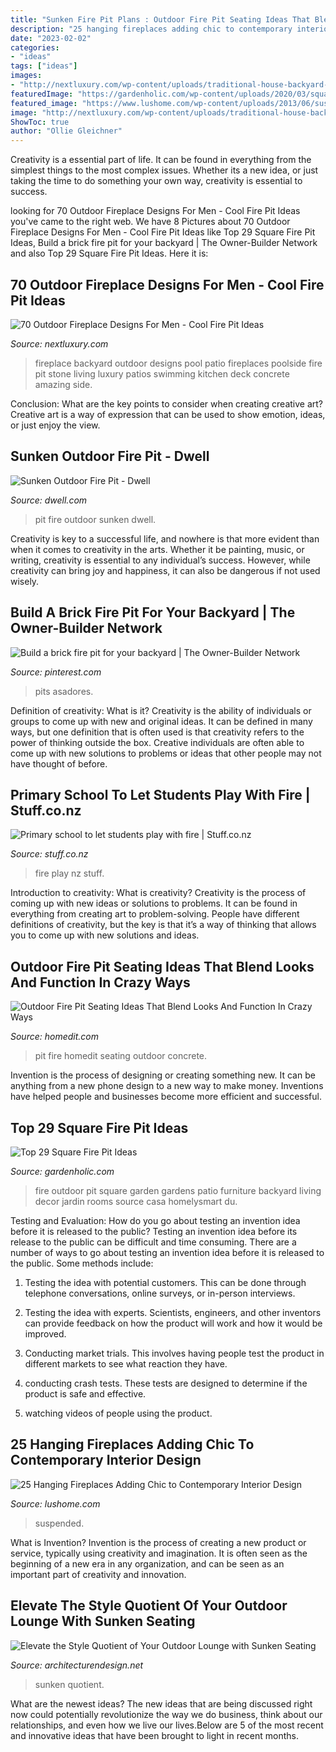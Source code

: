 ```yaml
---
title: "Sunken Fire Pit Plans : Outdoor Fire Pit Seating Ideas That Blend Looks And Function In Crazy Ways"
description: "25 hanging fireplaces adding chic to contemporary interior design"
date: "2023-02-02"
categories:
- "ideas"
tags: ["ideas"]
images:
- "http://nextluxury.com/wp-content/uploads/traditional-house-backyard-fireplace-design-ideas.jpg"
featuredImage: "https://gardenholic.com/wp-content/uploads/2020/03/square-Fire-Pit-Ideas18.jpg"
featured_image: "https://www.lushome.com/wp-content/uploads/2013/06/suspended-ceiling-hanging-fireplace-designs-21.jpg"
image: "http://nextluxury.com/wp-content/uploads/traditional-house-backyard-fireplace-design-ideas.jpg"
ShowToc: true
author: "Ollie Gleichner"
---
```



Creativity is a essential part of life. It can be found in everything from the simplest things to the most complex issues. Whether its a new idea, or just taking the time to do something your own way, creativity is essential to success.

	

		
looking for 70 Outdoor Fireplace Designs For Men - Cool Fire Pit Ideas you've came to the right web. We have 8 Pictures about 70 Outdoor Fireplace Designs For Men - Cool Fire Pit Ideas like Top 29 Square Fire Pit Ideas, Build a brick fire pit for your backyard | The Owner-Builder Network and also Top 29 Square Fire Pit Ideas. Here it is:
		
    
## 70 Outdoor Fireplace Designs For Men - Cool Fire Pit Ideas

<img loading=lazy src="http://nextluxury.com/wp-content/uploads/traditional-house-backyard-fireplace-design-ideas.jpg" onerror="this.onerror=null;this.src='https://tse4.mm.bing.net/th?id=OIP.q6HG5JNHr2j77ORnQLE6TAHaLG&amp;pid=15.1';" alt="70 Outdoor Fireplace Designs For Men - Cool Fire Pit Ideas">

_Source: nextluxury.com_

>fireplace backyard outdoor designs pool patio fireplaces poolside fire pit stone living luxury patios swimming kitchen deck concrete amazing side. 

	

Conclusion: What are the key points to consider when creating creative art?
Creative art is a way of expression that can be used to show emotion, ideas, or just enjoy the view.

    
## Sunken Outdoor Fire Pit - Dwell

<img loading=lazy src="https://images.dwell.com/photos/6063391372700811264/6133441317176197120/large.jpg" onerror="this.onerror=null;this.src='https://tse1.mm.bing.net/th?id=OIP.ZY1RykYY59IBzu24r-hu8AHaF7&amp;pid=15.1';" alt="Sunken Outdoor Fire Pit - Dwell">

_Source: dwell.com_

>pit fire outdoor sunken dwell. 

	

Creativity is key to a successful life, and nowhere is that more evident than when it comes to creativity in the arts. Whether it be painting, music, or writing, creativity is essential to any individual’s success. However, while creativity can bring joy and happiness, it can also be dangerous if not used wisely.

    
## Build A Brick Fire Pit For Your Backyard | The Owner-Builder Network

<img loading=lazy src="https://i.pinimg.com/originals/57/aa/23/57aa232dca79f27cade42f4d9951c18a.jpg" onerror="this.onerror=null;this.src='https://tse4.mm.bing.net/th?id=OIP.gWATMShpfWdo_PqPfHtqugHaLH&amp;pid=15.1';" alt="Build a brick fire pit for your backyard | The Owner-Builder Network">

_Source: pinterest.com_

>pits asadores. 

	

Definition of creativity: What is it?
Creativity is the ability of individuals or groups to come up with new and original ideas. It can be defined in many ways, but one definition that is often used is that creativity refers to the power of thinking outside the box. Creative individuals are often able to come up with new solutions to problems or ideas that other people may not have thought of before.

    
## Primary School To Let Students Play With Fire | Stuff.co.nz

<img loading=lazy src="https://resources.stuff.co.nz/content/dam/images/1/4/l/w/g/3/image.related.StuffLandscapeSixteenByNine.1420x800.14lfth.png/1430683619200.jpg" onerror="this.onerror=null;this.src='https://tse2.mm.bing.net/th?id=OIP.sGu8V-ItRvuAzogNvCIWigHaEL&amp;pid=15.1';" alt="Primary school to let students play with fire | Stuff.co.nz">

_Source: stuff.co.nz_

>fire play nz stuff. 

	

Introduction to creativity: What is creativity?
Creativity is the process of coming up with new ideas or solutions to problems. It can be found in everything from creating art to problem-solving. People have different definitions of creativity, but the key is that it’s a way of thinking that allows you to come up with new solutions and ideas.

    
## Outdoor Fire Pit Seating Ideas That Blend Looks And Function In Crazy Ways

<img loading=lazy src="http://cdn.homedit.com/wp-content/uploads/2017/04/Alison-Douglas-concrete-pipe-seating-for-fire-pit.jpg" onerror="this.onerror=null;this.src='https://tse1.mm.bing.net/th?id=OIP.apbX5BdNc0sHn5WL2M1SywHaLF&amp;pid=15.1';" alt="Outdoor Fire Pit Seating Ideas That Blend Looks And Function In Crazy Ways">

_Source: homedit.com_

>pit fire homedit seating outdoor concrete. 

	

Invention is the process of designing or creating something new. It can be anything from a new phone design to a new way to make money. Inventions have helped people and businesses become more efficient and successful.

    
## Top 29 Square Fire Pit Ideas

<img loading=lazy src="https://gardenholic.com/wp-content/uploads/2020/03/square-Fire-Pit-Ideas18.jpg" onerror="this.onerror=null;this.src='https://tse2.mm.bing.net/th?id=OIP.RvYZ_kGEIZ1af4MLX2UXNgHaLH&amp;pid=15.1';" alt="Top 29 Square Fire Pit Ideas">

_Source: gardenholic.com_

>fire outdoor pit square garden gardens patio furniture backyard living decor jardin rooms source casa homelysmart du. 

	

Testing and Evaluation: How do you go about testing an invention idea before it is released to the public?
Testing an invention idea before its release to the public can be difficult and time consuming. There are a number of ways to go about testing an invention idea before it is released to the public. Some methods include:
1) Testing the idea with potential customers. This can be done through telephone conversations, online surveys, or in-person interviews.

2) Testing the idea with experts. Scientists, engineers, and other inventors can provide feedback on how the product will work and how it would be improved.

3) Conducting market trials. This involves having people test the product in different markets to see what reaction they have.

4) conducting crash tests. These tests are designed to determine if the product is safe and effective.

5) watching videos of people using the product.

    
## 25 Hanging Fireplaces Adding Chic To Contemporary Interior Design

<img loading=lazy src="https://www.lushome.com/wp-content/uploads/2013/06/suspended-ceiling-hanging-fireplace-designs-21.jpg" onerror="this.onerror=null;this.src='https://tse3.mm.bing.net/th?id=OIP.R29wfBxybagLjIzGjalw-gHaIC&amp;pid=15.1';" alt="25 Hanging Fireplaces Adding Chic to Contemporary Interior Design">

_Source: lushome.com_

>suspended. 

	

What is Invention?
Invention is the process of creating a new product or service, typically using creativity and imagination. It is often seen as the beginning of a new era in any organization, and can be seen as an important part of creativity and innovation.

    
## Elevate The Style Quotient Of Your Outdoor Lounge With Sunken Seating

<img loading=lazy src="https://cdn.architecturendesign.net/wp-content/uploads/2014/07/16-Sunken-fire-pit-with-a-subtle-change-in-the-various-levels-of-the-outdoor-space.jpg" onerror="this.onerror=null;this.src='https://tse1.mm.bing.net/th?id=OIP.2YEd2XfbAtm8U6qUjaICcwHaFA&amp;pid=15.1';" alt="Elevate the Style Quotient of Your Outdoor Lounge with Sunken Seating">

_Source: architecturendesign.net_

>sunken quotient. 

	

What are the newest ideas?
The new ideas that are being discussed right now could potentially revolutionize the way we do business, think about our relationships, and even how we live our lives.Below are 5 of the most recent and innovative ideas that have been brought to light in recent months.

